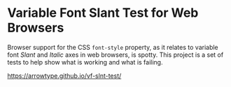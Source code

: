 # Variable Font Slant Test for Web Browsers

Browser support for the CSS `font-style` property, as it relates to variable font *Slant* and *Italic* axes in web browsers, is spotty. This project is a set of tests to help show what is working and what is failing.

https://arrowtype.github.io/vf-slnt-test/
